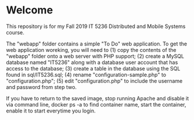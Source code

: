 # Welcome

This repository is for my Fall 2019 IT 5236 Distributed and Mobile Systems course.

The "webapp" folder contains a simple "To Do" web application. To get the web application woreking, you will need to (1) copy the contents of the "webapp" folder onto a web server with PHP support; (2) create a MySQL database named "IT5236" along with a database user account that has access to the database; (3) create a table in the database using the SQL found in sql/IT5236.sql; (4) rename "configuration-sample.php" to "configuration.php"; (5) edit "configuration.php" to include the username and password from step two.

If you have to return to the saved image, stop running Apache and disable it via command line, docker ps -a to find container name, start the container, enable it to start everytime you login.
